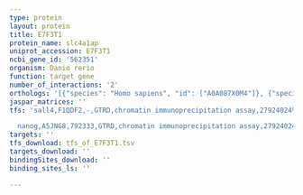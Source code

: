 ```yaml
---
type: protein
layout: protein
title: E7F3T1
protein_name: slc4a1ap
uniprot_accession: E7F3T1
ncbi_gene_id: '562351'
organism: Danio rerio
function: target gene
number_of_interactions: '2'
orthologs: '[{"species": "Homo sapiens", "id": ["A0A087X0M4"]}, {"species": "Mus musculus", "id": ["E9Q585"]}, {"species": "Rattus norvegicus", "id": ["<a href=\"/protein/d3ztf1\">D3ZTF1</a>"]}, {"species": "Drosophila melanogaster", "id": ["<a href=\"/protein/e2qcz5\">E2QCZ5</a>"]}]'
jaspar_matrices: ''
tfs: 'sall4,F1QDF2,-,GTRD,chromatin immunoprecipitation assay,27924024%5Buid%5D,No

  nanog,A5JNG8,792333,GTRD,chromatin immunoprecipitation assay,27924024%5Buid%5D,No'
targets: ''
tfs_download: tfs_of_E7F3T1.tsv
targets_download: ''
bindingSites_download: ''
binding_sites_ls: ''

---
```

